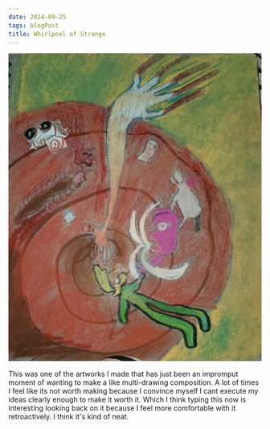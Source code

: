 ```yaml
---
date: 2024-09-25
tags: blogPost
title: Whirlpool of Strange
---
```



![whirlpool of strange](whirlpool_of_strange.jpg)


This was one of the artworks I made that has just been an impromput moment of wanting to make a like multi-drawing composition. A lot of times I feel like its not worth making because I convince myself I cant execute my ideas clearly enough to make it worth it. Which I think typing this now is interesting looking back on it because I feel more comfortable with it retroactively. I think it's kind of neat.


